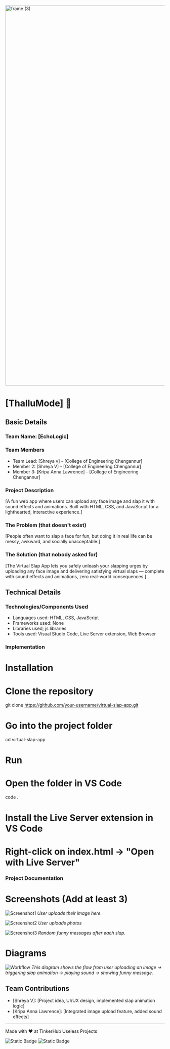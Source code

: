 <img width="3188" height="1202" alt="frame (3)" src="https://github.com/user-attachments/assets/517ad8e9-ad22-457d-9538-a9e62d137cd7" />


# [ThalluMode] 🎯


## Basic Details
### Team Name: [EchoLogic]


### Team Members
- Team Lead: [Shreya v] - [College of Engineering Chengannur]
- Member 2: [Shreya V] - [College of Engineering Chengannur]
- Member 3: [Kripa Anna Lawrence] - [College of Engineering Chengannur]

### Project Description
[A fun web app where users can upload any face image and slap it with sound effects and animations. Built with HTML, CSS, and JavaScript for a lighthearted, interactive experience.]

### The Problem (that doesn't exist)
[People often want to slap a face for fun, but doing it in real life can be messy, awkward, and socially unacceptable.]

### The Solution (that nobody asked for)
[The Virtual Slap App lets you safely unleash your slapping urges by uploading any face image and delivering satisfying virtual slaps — complete with sound effects and animations, zero real-world consequences.]

## Technical Details
### Technologies/Components Used

- Languages used:  HTML, CSS, JavaScript
- Frameworks used: None
- Libraries used; js libraries
- Tools used: Visual Studio Code, Live Server extension, Web Browser 



### Implementation

# Installation
# Clone the repository
git clone https://github.com/your-username/virtual-slap-app.git

# Go into the project folder
cd virtual-slap-app


# Run
# Open the folder in VS Code
code .

# Install the Live Server extension in VS Code
# Right-click on index.html → "Open with Live Server"


### Project Documentation


# Screenshots (Add at least 3)
![Screenshot1](<img width="1920" height="1020" alt="screenshot1" src="https://github.com/user-attachments/assets/9da8ece4-c24a-45f8-949e-71c26df5b3e5" />
)
*User uploads their image here.*

![Screenshot2](<img width="1920" height="1020" alt="screenshot2" src="https://github.com/user-attachments/assets/d85f0dbb-c9f5-4a10-beef-aca88bf64601" />
)
*User uploads photos*

![Screenshot3](![screenshot3](https://github.com/user-attachments/assets/bd918810-373b-4899-a961-334cf3fdb461)
)
*Random funny messages after each slap.*

# Diagrams
![Workflow](<img width="2400" height="1200" alt="virtual_slap_workflow" src="https://github.com/user-attachments/assets/a3935007-0cd8-4441-af5c-e1e8e3a7b8db" />
)
*This diagram shows the flow from user uploading an image → triggering slap animation → playing sound → showing funny message.*


## Team Contributions
- [Shreya V]: [Project idea, UI/UX design, implemented slap animation logic]
- [Kripa Anna Lawrence]: [Integrated image upload feature, added sound effects]


---
Made with ❤️ at TinkerHub Useless Projects 

![Static Badge](https://img.shields.io/badge/TinkerHub-24?color=%23000000&link=https%3A%2F%2Fwww.tinkerhub.org%2F)
![Static Badge](https://img.shields.io/badge/UselessProjects--25-25?link=https%3A%2F%2Fwww.tinkerhub.org%2Fevents%2FQ2Q1TQKX6Q%2FUseless%2520Projects)
